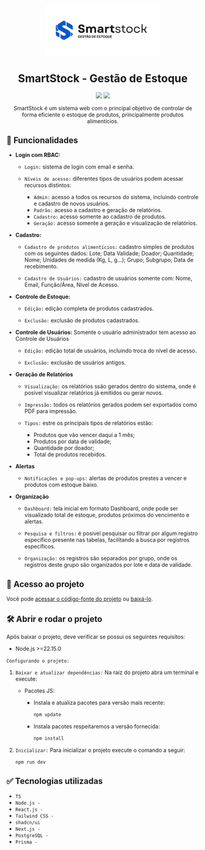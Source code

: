 <p align="center">
    <img width="300" src="./public/assets/images/logos/smartstock-logo-4.png" alt="Logo BookWise"/>
</p>

<h1 align="center">
    SmartStock - Gestão de Estoque
</h1>

<p align="center">
    <!-- <img src="https://img.shields.io/badge/Status-Conclu%C3%ADdo-brightgreen?style=for-the-badge"/> -->
    <img src="https://img.shields.io/badge/Status-Em%20Desenvolvimento-orange?style=for-the-badge"/>
    <img src="https://img.shields.io/github/license/GabrielSchiavo/smartstock?color=blue&style=for-the-badge"/>
</p>

<p align="center">
    SmartStock é um sistema web com o principal objetivo de controlar de forma eficiente o estoque de produtos, principalmente produtos alimentícios.
</p>

## :hammer: Funcionalidades
- **Login com RBAC:**
  - `Login:` sistema de login com email e senha. 
  
  - `Níveis de acesso:` diferentes tipos de usuários podem acessar recursos distintos:
    - `Admin:` acesso a todos os recursos do sistema, incluindo controle e cadastro de novos usuários.
    - `Padrão:` acesso a cadastro e geração de relatórios.
    - `Cadastro:` acesso somente ao cadastro de produtos.
    - `Geração:` acesso somente a geração e visualização de relatórios.

- **Cadastro:**
  - `Cadastro de produtos alimentícios:` cadastro simples de produtos com os seguintes dados: Lote; Data Validade; Doador; Quantidade; Nome; Unidades de medida (Kg, L, g...); Grupo; Subgrupo; Data de recebimento.
  
  - `Cadastro de Usuários:` cadastro de usuários somente com: Nome, Email, Função/Área, Nível de Acesso.
  
- **Controle de Estoque:**
  - `Edição:` edição completa de produtos cadastrados.
  
  - `Exclusão:` exclusão de produtos cadastrados.

- **Controle de Usuários:**
    Somente o usuário administrador tem acesso ao Controle de Usuários

  - `Edição:` edição total de usuários, incluindo troca do nível de acesso.
  
  - `Exclusão:` exclusão de usuários antigos.
  
- **Geração de Relatórios**
  - `Visualização:` os relatórios ssão gerados dentro do sistema, onde é posível visualizar relatórios já emitidos ou gerar novos.
  
  - `Impressão:` todos os relatórios gerados podem ser exportados como PDF para impressão.
  
  - `Tipos:` estre os principais tipos de relatórios estão:
    - Produtos que vão vencer daqui a 1 mês;
    - Produtos por data de validade;
    - Quantidade por doador;
    - Total de produtos recebidos.

- **Alertas**
  - `Notificações e pop-ups:` alertas de produtos prestes a vencer e produtos com estoque baixo.

- **Organização**
   - `Dashboard:` tela inicial em formato Dashboard, onde pode ser visualizado total de estoque, produtos próximos do vencimento e alertas.

   - `Pesquisa e filtros:` é posivel pesquisar ou filtrar por algum registro específico presente nas tabelas, facilitando a busca por registros específicos.
  
   - `Organização:` os registros são separados por grupo, onde os registros deste grupo são organizados por lote e data de validade.
  

<!-- ## :film_strip: Galeria
<p align="center">
  <img width="1000" src="./resources/assets/images/screenshots/" alt="Screenshot Dashboard"/>
  <img width="1000" src="./resources/assets/images/screenshots/" alt="Screenshot Cadastro de Livros"/>
  <img width="1000" src="./resources/assets/images/screenshots/" alt="Screenshot Acervo"/>
  <img width="250" src="./resources/assets/images/screenshots/" alt="Screenshot Dashboard Mobile"/>
</p> -->

## :file_folder: Acesso ao projeto
Você pode [acessar o código-fonte do projeto](https://github.com/GabrielSchiavo/smartstock) ou [baixá-lo](https://github.com/GabrielSchiavo/smartstock/archive/refs/heads/main.zip).

## 	:hammer_and_wrench: Abrir e rodar o projeto
Após baixar o projeto, deve verificar se possui os seguintes requisitos:

* Node.js >=22.15.0

`Configurando o projeto:`

1. `Baixar e atualizar dependências:` Na raiz do projeto abra um terminal e execute:
   
    - Pacotes JS:
      - Instala e atualiza pacotes para versão mais recente:
          ```bash
          npm update
          ```

      - Instala pacotes respeitaremos a versão fornecida:
          ```bash
          npm install
          ```
2. `Inicializar:` Para inicializar o projeto execute o comando a seguir:
    ```bash
    npm run dev
    ```

## :white_check_mark: Tecnologias utilizadas
* `TS`
* `Node.js - `
* `React.js - `
* `Tailwind CSS - `
* `shadcn/ui`
* `Next.js - `
* `PostgreSQL - `
* `Prisma -`
